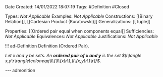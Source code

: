 <br />
<br />

Date Created: 14/01/2022 18:07:19
Tags: #Definition #Closed  

Types: _Not Applicable_
Examples: _Not Applicable_ 
Constructions: [[Binary Relation]], [[Cartesian Product (Kuratowski)]]
Generalizations: [[Tuple]]

Properties: [[Ordered pair equal when components equal]]
Sufficiencies: _Not Applicable_
Equivalences: _Not Applicable_
Justifications: _Not Applicable_

!!! ad-Definition Definition (Ordered Pair).

_Let $x$ and $y$ be sets. An **ordered pair of $x$ and $y$** is the set $\l\langle x,y\r\rangle\coloneqq\l\{\l\{x\r\},\l\{x,y\r\}\r\}$._

--- admonition
